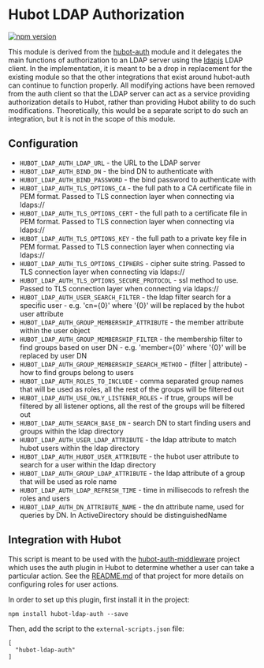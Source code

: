 # Hubot LDAP Authorization

[![npm version](https://badge.fury.io/js/hubot-ldap-auth.svg)](https://badge.fury.io/js/hubot-ldap-auth)

This module is derived from the [hubot-auth](https://github.com/hubot-scripts/hubot-auth) module and it delegates the main functions of authorization to an LDAP server using the [ldapjs](http://ldapjs.org/client.html) LDAP client.  In the implementation, it is meant to be a drop in replacement for the existing module so that the other integrations that exist around hubot-auth can continue to function properly.  All modifying actions have been removed from the auth client so that the LDAP server can act as a service providing authorization details to Hubot, rather than providing Hubot ability to do such modifications.  Theoretically, this would be a separate script to do such an integration, but it is not in the scope of this module.

## Configuration

* `HUBOT_LDAP_AUTH_LDAP_URL` - the URL to the LDAP server
* `HUBOT_LDAP_AUTH_BIND_DN` - the bind DN to authenticate with
* `HUBOT_LDAP_AUTH_BIND_PASSWORD` - the bind password to authenticate with
* `HUBOT_LDAP_AUTH_TLS_OPTIONS_CA` - the full path to a CA certificate file in PEM format. Passed to TLS connection layer when connecting via ldaps://
* `HUBOT_LDAP_AUTH_TLS_OPTIONS_CERT` - the full path to a certificate file in PEM format. Passed to TLS connection layer when connecting via ldaps://
* `HUBOT_LDAP_AUTH_TLS_OPTIONS_KEY` - the full path to a private key file in PEM format. Passed to TLS connection layer when connecting via ldaps://
* `HUBOT_LDAP_AUTH_TLS_OPTIONS_CIPHERS` - cipher suite string. Passed to TLS connection layer when connecting via ldaps://
* `HUBOT_LDAP_AUTH_TLS_OPTIONS_SECURE_PROTOCOL` - ssl method to use. Passed to TLS connection layer when connecting via ldaps://
* `HUBOT_LDAP_AUTH_USER_SEARCH_FILTER` - the ldap filter search for a specific user - e.g. 'cn={0}' where '{0}' will be replaced by the hubot user attribute
* `HUBOT_LDAP_AUTH_GROUP_MEMBERSHIP_ATTRIBUTE` - the member attribute within the user object
* `HUBOT_LDAP_AUTH_GROUP_MEMBERSHIP_FILTER` - the membership filter to find groups based on user DN - e.g. 'member={0}' where '{0}' will be replaced by user DN
* `HUBOT_LDAP_AUTH_GROUP_MEMBERSHIP_SEARCH_METHOD` - (filter | attribute) - how to find groups belong to users
* `HUBOT_LDAP_AUTH_ROLES_TO_INCLUDE` - comma separated group names that will be used as roles, all the rest of the groups will be filtered out
* `HUBOT_LDAP_AUTH_USE_ONLY_LISTENER_ROLES` - if true, groups will be filtered by all listener options, all the rest of the groups will be filtered out
* `HUBOT_LDAP_AUTH_SEARCH_BASE_DN` - search DN to start finding users and groups within the ldap directory
* `HUBOT_LDAP_AUTH_USER_LDAP_ATTRIBUTE` - the ldap attribute to match hubot users within the ldap directory
* `HUBOT_LDAP_AUTH_HUBOT_USER_ATTRIBUTE` - the hubot user attribute to search for a user within the ldap directory
* `HUBOT_LDAP_AUTH_GROUP_LDAP_ATTRIBUTE` - the ldap attribute of a group that will be used as role name
* `HUBOT_LDAP_AUTH_LDAP_REFRESH_TIME` - time in millisecods to refresh the roles and users
* `HUBOT_LDAP_AUTH_DN_ATTRIBUTE_NAME` - the dn attribute name, used for queries by DN. In ActiveDirectory should be distinguishedName

## Integration with Hubot

This script is meant to be used with the [hubot-auth-middleware](https://github.com/HelloFax/hubot-auth-middleware) project which uses the auth plugin in Hubot to determine whether a user can take a particular action.  See the [README.md](https://github.com/HelloFax/hubot-auth-middleware/blob/master/README.md) of that project for more details on configuring roles for user actions.

In order to set up this plugin, first install it in the project:

    npm install hubot-ldap-auth --save

Then, add the script to the `external-scripts.json` file:

    [
      "hubot-ldap-auth"
    ]
